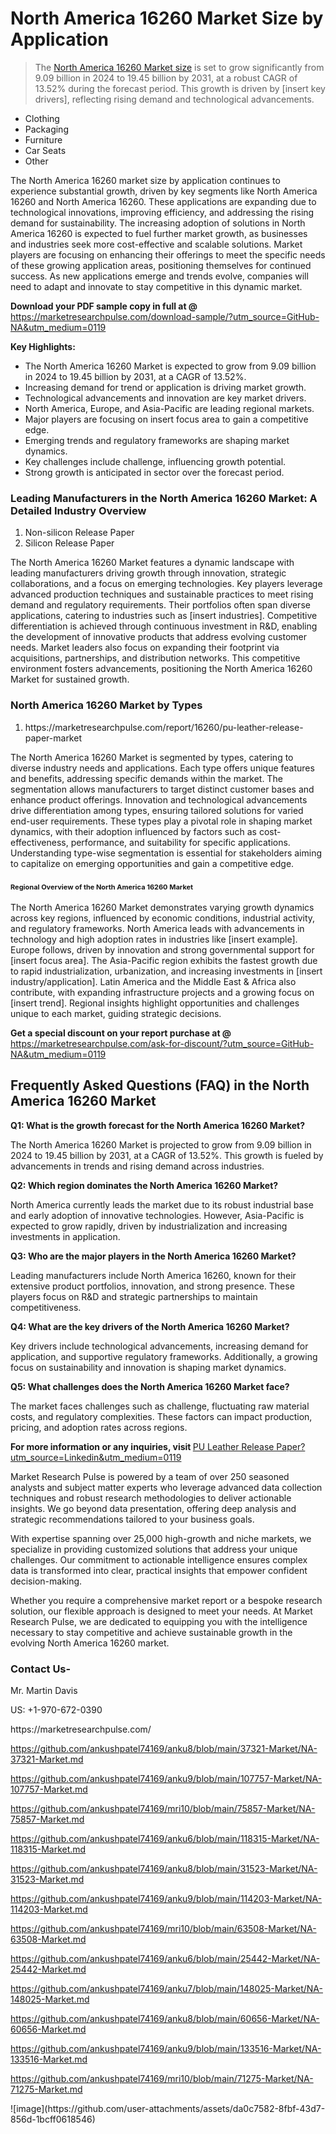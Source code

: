 <h1>North America 16260 Market&nbsp;Size by Application</h1><blockquote><p>The <a href="https://marketresearchpulse.com/download-sample/?utm_source=GitHub-NA&amp;utm_medium=0119">North America 16260 Market size</a> is set to grow significantly from 9.09 billion in 2024 to 19.45 billion by 2031, at a robust CAGR of 13.52% during the forecast period. This growth is driven by [insert key drivers], reflecting rising demand and technological advancements.</p></blockquote><ul><li>Clothing<li> Packaging<li> Furniture<li> Car Seats<li> Other</li></ul><p>The North America 16260 market size by application continues to experience substantial growth, driven by key segments like North America 16260 and North America 16260. These applications are expanding due to technological innovations, improving efficiency, and addressing the rising demand for sustainability. The increasing adoption of solutions in North America 16260 is expected to fuel further market growth, as businesses and industries seek more cost-effective and scalable solutions. Market players are focusing on enhancing their offerings to meet the specific needs of these growing application areas, positioning themselves for continued success. As new applications emerge and trends evolve, companies will need to adapt and innovate to stay competitive in this dynamic market.</p><p><strong>Download your PDF sample copy in full at @ </strong><a href="https://marketresearchpulse.com/download-sample/?utm_source=GitHub-NA&amp;utm_medium=0119">https://marketresearchpulse.com/download-sample/?utm_source=GitHub-NA&amp;utm_medium=0119</a></p><p><strong>Key Highlights: </strong></p><ul><li>The North America 16260 Market is expected to grow from 9.09 billion in 2024 to 19.45 billion by 2031, at a CAGR of 13.52%.</li><li>Increasing demand for trend or application is driving market growth.</li><li>Technological advancements and innovation are key market drivers.</li><li>North America, Europe, and Asia-Pacific are leading regional markets.</li><li>Major players are focusing on insert focus area to gain a competitive edge.</li><li>Emerging trends and regulatory frameworks are shaping market dynamics.</li><li>Key challenges include challenge, influencing growth potential.</li><li>Strong growth is anticipated in sector over the forecast period.</li></ul><h3>Leading Manufacturers in the North America 16260 Market: A Detailed Industry Overview</h3><ol><li>Non-silicon Release Paper<li> Silicon Release Paper</li></ol><div class="flex max-w-full flex-col flex-grow"><div class="min-h-8 text-message flex w-full flex-col items-end gap-2 whitespace-normal break-words [.text-message+&amp;]:mt-5" dir="auto" data-message-author-role="assistant" data-message-id="fd8432e4-4910-450d-b182-61b7bfb0a01f" data-message-model-slug="gpt-4o"><div class="flex w-full flex-col gap-1 empty:hidden first:pt-[3px]"><div class="markdown prose w-full break-words dark:prose-invert light"><p>The North America 16260 Market features a dynamic landscape with leading manufacturers driving growth through innovation, strategic collaborations, and a focus on emerging technologies. Key players leverage advanced production techniques and sustainable practices to meet rising demand and regulatory requirements. Their portfolios often span diverse applications, catering to industries such as [insert industries]. Competitive differentiation is achieved through continuous investment in R&amp;D, enabling the development of innovative products that address evolving customer needs. Market leaders also focus on expanding their footprint via acquisitions, partnerships, and distribution networks. This competitive environment fosters advancements, positioning the North America 16260 Market for sustained growth.</p></div></div></div></div><h3>North America 16260 Market by Types</h3><ol><li>https://marketresearchpulse.com/report/16260/pu-leather-release-paper-market</li></ol><div class="flex max-w-full flex-col flex-grow"><div class="min-h-8 text-message flex w-full flex-col items-end gap-2 whitespace-normal break-words [.text-message+&amp;]:mt-5" dir="auto" data-message-author-role="assistant" data-message-id="084470be-0bb7-4664-bddf-5156b4f41249" data-message-model-slug="gpt-4o-mini"><div class="flex w-full flex-col gap-1 empty:hidden first:pt-[3px]"><div class="markdown prose w-full break-words dark:prose-invert light"><p>The North America 16260 Market is segmented by types, catering to diverse industry needs and applications. Each type offers unique features and benefits, addressing specific demands within the market. The segmentation allows manufacturers to target distinct customer bases and enhance product offerings. Innovation and technological advancements drive differentiation among types, ensuring tailored solutions for varied end-user requirements. These types play a pivotal role in shaping market dynamics, with their adoption influenced by factors such as cost-effectiveness, performance, and suitability for specific applications. Understanding type-wise segmentation is essential for stakeholders aiming to capitalize on emerging opportunities and gain a competitive edge.</p></div></div></div></div><h3><span style="font-size: 11px;">Regional Overview of the North America 16260 Market</span></h3><div class="flex max-w-full flex-col flex-grow"><div class="min-h-8 text-message flex w-full flex-col items-end gap-2 whitespace-normal break-words [.text-message+&amp;]:mt-5" dir="auto" data-message-author-role="assistant" data-message-id="e9038762-ce64-4e30-91c9-9bd413514231" data-message-model-slug="gpt-4o-mini"><div class="flex w-full flex-col gap-1 empty:hidden first:pt-[3px]"><div class="markdown prose w-full break-words dark:prose-invert light"><p>The North America 16260 Market demonstrates varying growth dynamics across key regions, influenced by economic conditions, industrial activity, and regulatory frameworks. North America leads with advancements in technology and high adoption rates in industries like [insert example]. Europe follows, driven by innovation and strong governmental support for [insert focus area]. The Asia-Pacific region exhibits the fastest growth due to rapid industrialization, urbanization, and increasing investments in [insert industry/application]. Latin America and the Middle East &amp; Africa also contribute, with expanding infrastructure projects and a growing focus on [insert trend]. Regional insights highlight opportunities and challenges unique to each market, guiding strategic decisions.</p></div></div></div></div><p><strong>Get a special discount on your report purchase at @ </strong><a href="https://marketresearchpulse.com/ask-for-discount/?utm_source=GitHub-NA&amp;utm_medium=0119">https://marketresearchpulse.com/ask-for-discount/?utm_source=GitHub-NA&amp;utm_medium=0119</a></p><h2>Frequently Asked Questions (FAQ) in the North America 16260 Market</h2><p><strong>Q1: What is the growth forecast for the North America 16260 Market?</strong></p><p>The North America 16260 Market is projected to grow from 9.09 billion in 2024 to 19.45 billion by 2031, at a CAGR of 13.52%. This growth is fueled by advancements in trends and rising demand across industries.</p><p><strong>Q2: Which region dominates the North America 16260 Market?</strong></p><p>North America currently leads the market due to its robust industrial base and early adoption of innovative technologies. However, Asia-Pacific is expected to grow rapidly, driven by industrialization and increasing investments in application.</p><p><strong>Q3: Who are the major players in the North America 16260 Market?</strong></p><p>Leading manufacturers include North America 16260, known for their extensive product portfolios, innovation, and strong presence. These players focus on R&amp;D and strategic partnerships to maintain competitiveness.</p><p><strong>Q4: What are the key drivers of the North America 16260 Market?</strong></p><p>Key drivers include technological advancements, increasing demand for application, and supportive regulatory frameworks. Additionally, a growing focus on sustainability and innovation is shaping market dynamics.</p><p><strong>Q5: What challenges does the North America 16260 Market face?</strong></p><p>The market faces challenges such as challenge, fluctuating raw material costs, and regulatory complexities. These factors can impact production, pricing, and adoption rates across regions.</p><p><strong>For more information or any inquiries, visit&nbsp;</strong><a href="PU Leather Release Paper?utm_source=Linkedin&utm_medium=0119">PU Leather Release Paper?utm_source=Linkedin&utm_medium=0119</a></p><p>Market Research Pulse is powered by a team of over 250 seasoned analysts and subject matter experts who leverage advanced data collection techniques and robust research methodologies to deliver actionable insights. We go beyond data presentation, offering deep analysis and strategic recommendations tailored to your business goals.</p><p>With expertise spanning over 25,000 high-growth and niche markets, we specialize in providing customized solutions that address your unique challenges. Our commitment to actionable intelligence ensures complex data is transformed into clear, practical insights that empower confident decision-making.</p><p>Whether you require a comprehensive market report or a bespoke research solution, our flexible approach is designed to meet your needs. At Market Research Pulse, we are dedicated to equipping you with the intelligence necessary to stay competitive and achieve sustainable growth in the evolving North America 16260 market.</p><h3><strong>Contact Us-</strong></h3><p>Mr. Martin Davis</p><p>US: +1-970-672-0390</p><p>https://marketresearchpulse.com/</p><p><a href="https://github.com/ankushpatel74169/anku8/blob/main/37321-Market/NA-37321-Market.md">https://github.com/ankushpatel74169/anku8/blob/main/37321-Market/NA-37321-Market.md</a></p><p><a href="https://github.com/ankushpatel74169/anku9/blob/main/107757-Market/NA-107757-Market.md">https://github.com/ankushpatel74169/anku9/blob/main/107757-Market/NA-107757-Market.md</a></p><p><a href="https://github.com/ankushpatel74169/mri10/blob/main/75857-Market/NA-75857-Market.md">https://github.com/ankushpatel74169/mri10/blob/main/75857-Market/NA-75857-Market.md</a></p><p><a href="https://github.com/ankushpatel74169/anku6/blob/main/118315-Market/NA-118315-Market.md">https://github.com/ankushpatel74169/anku6/blob/main/118315-Market/NA-118315-Market.md</a></p><p><a href="https://github.com/ankushpatel74169/anku8/blob/main/31523-Market/NA-31523-Market.md">https://github.com/ankushpatel74169/anku8/blob/main/31523-Market/NA-31523-Market.md</a></p><p><a href="https://github.com/ankushpatel74169/anku9/blob/main/114203-Market/NA-114203-Market.md">https://github.com/ankushpatel74169/anku9/blob/main/114203-Market/NA-114203-Market.md</a></p><p><a href="https://github.com/ankushpatel74169/mri10/blob/main/63508-Market/NA-63508-Market.md">https://github.com/ankushpatel74169/mri10/blob/main/63508-Market/NA-63508-Market.md</a></p><p><a href="https://github.com/ankushpatel74169/anku6/blob/main/25442-Market/NA-25442-Market.md">https://github.com/ankushpatel74169/anku6/blob/main/25442-Market/NA-25442-Market.md</a></p><p><a href="https://github.com/ankushpatel74169/anku7/blob/main/148025-Market/NA-148025-Market.md">https://github.com/ankushpatel74169/anku7/blob/main/148025-Market/NA-148025-Market.md</a></p><p><a href="https://github.com/ankushpatel74169/anku8/blob/main/60656-Market/NA-60656-Market.md">https://github.com/ankushpatel74169/anku8/blob/main/60656-Market/NA-60656-Market.md</a></p><p><a href="https://github.com/ankushpatel74169/anku9/blob/main/133516-Market/NA-133516-Market.md">https://github.com/ankushpatel74169/anku9/blob/main/133516-Market/NA-133516-Market.md</a></p><p><a href="https://github.com/ankushpatel74169/mri10/blob/main/71275-Market/NA-71275-Market.md">https://github.com/ankushpatel74169/mri10/blob/main/71275-Market/NA-71275-Market.md</a></p>
![image](https://github.com/user-attachments/assets/da0c7582-8fbf-43d7-856d-1bcff0618546)
